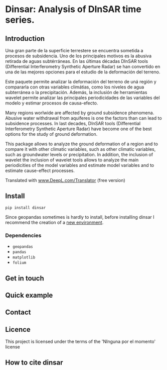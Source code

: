# Dinsar: Analysis of DInSAR time series.

## Introduction

Una gran parte de la superficie terrestere se encuentra sometida a procesos de subsidencia.
Uno de los principales motivos es la abusiva retirada de aguas subtérráneas. En las últimas 
décadas DInSAR tools (Differential Interferometry Synthetic Aperture Radar) se han convertido
en una de las mejores opciones para el estudio de la deformación del terreno.

Este paquete permite analizar la deformación del terreno de uná región y compararla con 
otras variables climátias, como los niveles de agua subterránea o la precipitación. Además,
la inclusión de herramientas wavelet permite analizar las principales periodicidades de las 
variables del modelo y estimar procesos de causa-efecto.

Many regions worlwide are affected by ground subsidence phenomena. Abusive water withdrawal
from aquiferes is one the factors than can lead to subsidence processes. In last decades, DInSAR
tools (Differential Interferometry Synthetic Aperture Radar) have become one of the best
options for the study of ground deformation.

This package allows to analyze the ground deformation of a region and to compare it with other climatic variables, such as 
other climatic variables, such as groundwater levels or precipitation. In addition, the inclusion of wavelet
the inclusion of wavelet tools allows to analyze the main periodicities of the model variables and estimate 
model variables and to estimate cause-effect processes.

Translated with www.DeepL.com/Translator (free version)

## Install

`pip install dinsar`

Since geopandas sometimes is hardly to install, before installing dinsar I recommend the creation of a 
[new environment](https://docs.conda.io/projects/conda/en/latest/user-guide/tasks/manage-environments.html#creating-an-environment-with-commands).


### Dependencies

- `geopandas`
- `pandas`
- `matplotlib`
- `folium`
    

## Get in touch

## Quick example

## Contact

## Licence
This project is licensed under the terms of the 'NInguna por el momento' license

## How to cite dinsar





